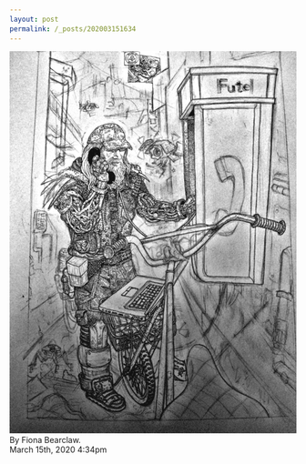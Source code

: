 ```yaml
---
layout: post
permalink: /_posts/202003151634
---
```


<img src="/images/blog/612698955331043328.jpg"/>
<div class="caption">By Fiona Bearclaw.<br/>

 </div>

<div id="footer">
<span id="timestamp"> March 15th, 2020 4:34pm </span>
</div>
